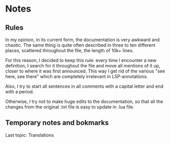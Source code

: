 # Notes

## Rules

In my opinion, in its current form, the documentation is very awkward and
chaotic. The same thing is quite often described in three to ten different
places, scattered throughout the file, the length of 10k+ lines.

For this reason, I decided to keep this rule: every time I encounter a new
definition, I search for it throughout the file and move all mentions of it up,
closer to where it was first announced. This way I get rid of the various "see
here, see there" which are completely irrelevant in LSP-annotations.

Also, I try to start all sentences in all comments with a capital letter and end
with a period.

Otherwise, I try not to make huge edits to the documentation, so that all the
changes from the original .txt file is easy to update in .lua file.

## Temporary notes and bokmarks

Last topic: Translations
